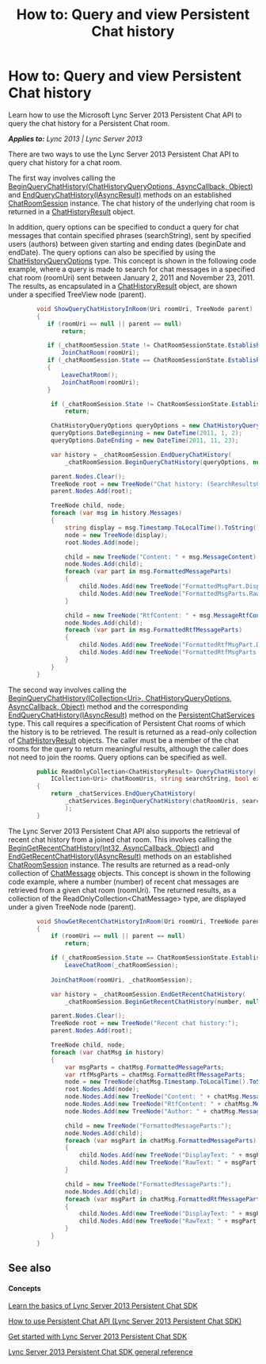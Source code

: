 ﻿---
title: 'How to: Query and view Persistent Chat history'
TOCTitle: 'How to: Query and view Persistent Chat history'
ms:assetid: 1978038f-3a01-4ba1-a822-7fb87b9ac081
ms:mtpsurl: https://msdn.microsoft.com/en-us/library/Dn465910(v=office.15)
ms:contentKeyID: 57101419
ms.date: 07/24/2014
mtps_version: v=office.15
dev_langs:
- csharp
---

# How to: Query and view Persistent Chat history

Learn how to use the Microsoft Lync Server 2013 Persistent Chat API to query the chat history for a Persistent Chat room.


_**Applies to:** Lync 2013 | Lync Server 2013_

There are two ways to use the Lync Server 2013 Persistent Chat API to query chat history for a chat room.

The first way involves calling the [BeginQueryChatHistory(ChatHistoryQueryOptions, AsyncCallback, Object)](https://msdn.microsoft.com/en-us/library/jj267612\(v=office.15\)) and [EndQueryChatHistory(IAsyncResult)](https://msdn.microsoft.com/en-us/library/jj267871\(v=office.15\)) methods on an established [ChatRoomSession](https://msdn.microsoft.com/en-us/library/jj265925\(v=office.15\)) instance. The chat history of the underlying chat room is returned in a [ChatHistoryResult](https://msdn.microsoft.com/en-us/library/jj267589\(v=office.15\)) object.

In addition, query options can be specified to conduct a query for chat messages that contain specified phrases (searchString), sent by specified users (authors) between given starting and ending dates (beginDate and endDate). The query options can also be specified by using the [ChatHistoryQueryOptions](https://msdn.microsoft.com/en-us/library/jj265933\(v=office.15\)) type. This concept is shown in the following code example, where a query is made to search for chat messages in a specified chat room (roomUri) sent between January 2, 2011 and November 23, 2011. The results, as encapsulated in a [ChatHistoryResult](https://msdn.microsoft.com/en-us/library/jj267589\(v=office.15\)) object, are shown under a specified TreeView node (parent).

``` csharp
        void ShowQueryChatHistoryInRoom(Uri roomUri, TreeNode parent)
        {
           if (roomUri == null || parent == null)
               return;

           if (_chatRoomSession.State != ChatRoomSessionState.Established)
               JoinChatRoom(roomUri);
           if (_chatRoomSession.State == ChatRoomSessionState.Established && _chatRoomSession.ChatRoomUri != roomUri)
           {
               LeaveChatRoom();
               JoinChatRoom(roomUri);
           }

            if (_chatRoomSession.State != ChatRoomSessionState.Established)
                return;

            ChatHistoryQueryOptions queryOptions = new ChatHistoryQueryOptions("");
            queryOptions.DateBeginning = new DateTime(2011, 1, 2);
            queryOptions.DateEnding = new DateTime(2011, 11, 23);

            var history = _chatRoomSession.EndQueryChatHistory(
                _chatRoomSession.BeginQueryChatHistory(queryOptions, null, null));

            parent.Nodes.Clear();
            TreeNode root = new TreeNode("Chat history: (SearchResultsCount=" + history.SearchResultsCount + "; ExceededServerLimit=" + history.ExceededServerLimit + ")");
            parent.Nodes.Add(root);

            TreeNode child, node;
            foreach (var msg in history.Messages)
            {
                string display = msg.Timestamp.ToLocalTime().ToString() + ", " + msg.MessageAuthor.OriginalString + ":";
                node = new TreeNode(display);
                root.Nodes.Add(node);

                child = new TreeNode("Content: " + msg.MessageContent);
                node.Nodes.Add(child);
                foreach (var part in msg.FormattedMessageParts)
                {
                    child.Nodes.Add(new TreeNode("FormattedMsgPart.DisplayText = " + part.DisplayText));
                    child.Nodes.Add(new TreeNode("FormattedMsgParts.RawText = " + part.RawText));
                }

                child = new TreeNode("RtfContent: " + msg.MessageRtfContent);
                node.Nodes.Add(child);
                foreach (var part in msg.FormattedRtfMessageParts)
                {
                    child.Nodes.Add(new TreeNode("FormattedRtfMsgPart.DisplayText = " + part.DisplayText));
                    child.Nodes.Add(new TreeNode("FormattedRtfMsgParts.RawText = " + part.RawText));
                }
            }
        }
```

The second way involves calling the [BeginQueryChatHistory(ICollection\<Uri\>, ChatHistoryQueryOptions, AsyncCallback, Object)](https://msdn.microsoft.com/en-us/library/jj267261\(v=office.15\)) method and the corresponding [EndQueryChatHistory(IAsyncResult)](https://msdn.microsoft.com/en-us/library/jj266316\(v=office.15\)) method on the [PersistentChatServices](https://msdn.microsoft.com/en-us/library/jj266890\(v=office.15\)) type. This call requires a specification of Persistent Chat rooms of which the history is to be retrieved. The result is returned as a read-only collection of [ChatHistoryResult](https://msdn.microsoft.com/en-us/library/jj267589\(v=office.15\)) objects. The caller must be a member of the chat rooms for the query to return meaningful results, although the caller does not need to join the rooms. Query options can be specified as well.

``` csharp
        public ReadOnlyCollection<ChatHistoryResult> QueryChatHistory(
            ICollection<Uri> chatRoomUris, string searchString, bool exactPhrase, bool caseSensitive)
        {
            return _chatServices.EndQueryChatHistory(
                _chatServices.BeginQueryChatHistory(chatRoomUris, searchString, exactPhrase, caseSensitive, null, null)
                );
        }
```

The Lync Server 2013 Persistent Chat API also supports the retrieval of recent chat history from a joined chat room. This involves calling the [BeginGetRecentChatHistory(Int32, AsyncCallback, Object)](https://msdn.microsoft.com/en-us/library/jj266863\(v=office.15\)) and [EndGetRecentChatHistory(IAsyncResult)](https://msdn.microsoft.com/en-us/library/jj266402\(v=office.15\)) methods on an established [ChatRoomSession](https://msdn.microsoft.com/en-us/library/jj265925\(v=office.15\)) instance. The results are returned as a read-only collection of [ChatMessage](https://msdn.microsoft.com/en-us/library/jj266914\(v=office.15\)) objects. This concept is shown in the following code example, where a number (number) of recent chat messages are retrieved from a given chat room (roomUri). The returned results, as a collection of the ReadOnlyCollection\<ChatMessage\> type, are displayed under a given TreeNode node (parent).

``` csharp
        void ShowGetRecentChatHistoryInRoom(Uri roomUri, TreeNode parent, int number)
        {
            if (roomUri == null || parent == null)
                return;

            if (_chatRoomSession.State == ChatRoomSessionState.Established)
                LeaveChatRoom(_chatRoomSession);
            
            JoinChatRoom(roomUri, _chatRoomSession);

            var history = _chatRoomSession.EndGetRecentChatHistory(
                _chatRoomSession.BeginGetRecentChatHistory(number, null, null));

            parent.Nodes.Clear();
            TreeNode root = new TreeNode("Recent chat history:");
            parent.Nodes.Add(root);

            TreeNode child, node;
            foreach (var chatMsg in history)
            {                
                var msgParts = chatMsg.FormattedMessageParts;
                var rtfMsgParts = chatMsg.FormattedRtfMessageParts;
                node = new TreeNode(chatMsg.Timestamp.ToLocalTime().ToString() + ". Is alert msg: " + chatMsg.IsAlert);
                root.Nodes.Add(node);
                node.Nodes.Add(new TreeNode("Content: " + chatMsg.MessageContent));
                node.Nodes.Add(new TreeNode("RtfContent: " + chatMsg.MessageRtfContent));
                node.Nodes.Add(new TreeNode("Author: " + chatMsg.MessageAuthor.OriginalString));

                child = new TreeNode("FormattedMessageParts:");
                node.Nodes.Add(child);
                foreach (var msgPart in chatMsg.FormattedMessageParts)
                {
                    child.Nodes.Add(new TreeNode("DisplayText: " + msgPart.DisplayText));
                    child.Nodes.Add(new TreeNode("RawText: " + msgPart.RawText));
                }

                child = new TreeNode("FormattedMessageParts:");
                node.Nodes.Add(child);
                foreach (var msgPart in chatMsg.FormattedRtfMessageParts)
                {
                    child.Nodes.Add(new TreeNode("DisplayText: " + msgPart.DisplayText));
                    child.Nodes.Add(new TreeNode("RawText: " + msgPart.RawText));
                }
            }
        }
```

## See also

#### Concepts

[Learn the basics of Lync Server 2013 Persistent Chat SDK](learn-the-basics-of-lync-server-2013-persistent-chat-sdk.md)

[How to use Persistent Chat API (Lync Server 2013 Persistent Chat SDK)](how-to-use-persistent-chat-api-lync-server-2013-persistent-chat-sdk.md)

[Get started with Lync Server 2013 Persistent Chat SDK](get-started-with-lync-server-2013-persistent-chat-sdk.md)

[Lync Server 2013 Persistent Chat SDK general reference](lync-server-2013-persistent-chat-sdk-general-reference.md)

